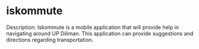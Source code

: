 # iskommute

Description:
Iskommute is a mobile application that will provide help in navigating around UP Diliman. This application can provide suggestions and directions regarding transportation. 
